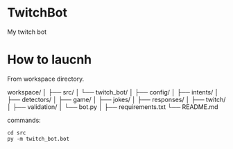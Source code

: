 # TwitchBot
My twitch bot

# How to laucnh

From workspace directory.

workspace/
│
├── src/
│   └── twitch_bot/
│       ├── config/
│       ├── intents/
│       ├── detectors/
│       ├── game/
│       ├── jokes/
│       ├── responses/
│       ├── twitch/
│       ├── validation/
│       └── bot.py
│
├── requirements.txt
└── README.md

commands:
```
cd src
py -m twitch_bot.bot
```